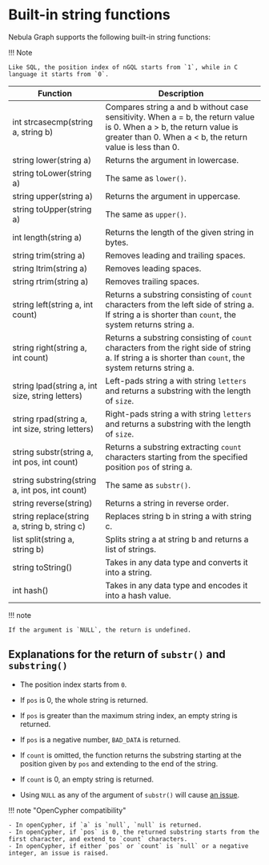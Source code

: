 # Built-in string functions

Nebula Graph supports the following built-in string functions:

!!! Note

    Like SQL, the position index of nGQL starts from `1`, while in C language it starts from `0`.

Function| Description |
----  |  ----|
int strcasecmp(string a, string b) | Compares string a and b without case sensitivity. When a = b, the return value is 0. When a > b, the return value is greater than 0. When a < b, the return value is less than 0. |
string lower(string a) | Returns the argument in lowercase. |
string toLower(string a) | The same as `lower()`. |
string upper(string a) | Returns the argument in uppercase. |
string toUpper(string a) | The same as `upper()`. |
int length(string a) | Returns the length of the given string in bytes. |
string trim(string a) | Removes leading and trailing spaces. |
string ltrim(string a) | Removes leading spaces. |
string rtrim(string a) | Removes trailing spaces. |
string left(string a, int count) | Returns a substring consisting of `count` characters from the left side of string a. If string a is shorter than `count`, the system returns string a. |
string right(string a, int count) | Returns a substring consisting of `count` characters from the right side of string a. If string a is shorter than `count`, the system returns string a. |
string lpad(string a, int size, string letters) | Left-pads string a with string `letters` and returns a substring with the length of `size`. |
string rpad(string a, int size, string letters)| Right-pads string a with string `letters` and returns a substring with the length of `size`. |
string substr(string a, int pos, int count) | Returns a substring extracting `count` characters starting from the specified position `pos` of string a. |
string substring(string a, int pos, int count) | The same as `substr()`. |
string reverse(string) | Returns a string in reverse order.
string replace(string a, string b, string c) | Replaces string b in string a with string c. |
list split(string a, string b) | Splits string a at string b and returns a list of strings. |
string toString() | Takes in any data type and converts it into a string. |
int hash() | Takes in any data type and encodes it into a hash value. |

!!! note

    If the argument is `NULL`, the return is undefined.

## Explanations for the return of `substr()` and `substring()`

- The position index starts from `0`.

- If `pos` is 0, the whole string is returned.

- If `pos` is greater than the maximum string index, an empty string is returned.

- If `pos` is a negative number, `BAD_DATA` is returned.

- If `count` is omitted, the function returns the substring starting at the position given by `pos` and extending to the end of the string.

- If `count` is 0, an empty string is returned.

- Using `NULL` as any of the argument of `substr()` will cause [an issue](https://github.com/vesoft-inc/nebula-graph/issues/878).

!!! note "OpenCypher compatibility"

    - In openCypher, if `a` is `null`, `null` is returned.
    - In openCypher, if `pos` is 0, the returned substring starts from the first character, and extend to `count` characters.
    - In openCypher, if either `pos` or `count` is `null` or a negative integer, an issue is raised.
